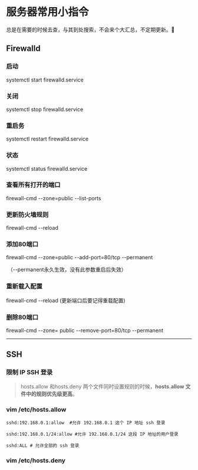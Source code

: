 # 服务器常用小指令

总是在需要的时候去查，与其到处搜索，不会来个大汇总，不定期更新。:rocket:

## Firewalld

### 启动

systemctl start firewalld.service

### 关闭

systemctl stop firewalld.service

### 重启务

systemctl restart firewalld.service

### 状态

systemctl status firewalld.service

### 查看所有打开的端口

firewall-cmd --zone=public --list-ports

### 更新防火墙规则

firewall-cmd --reload

### 添加80端口

firewall-cmd --zone=public --add-port=80/tcp --permanent    

​                  （--permanent永久生效，没有此参数重启后失效）

### 重新载入配置

firewall-cmd --reload (更新端口后要记得重载配置)

### 删除80端口

firewall-cmd --zone= public --remove-port=80/tcp --permanent

---



## SSH

### 限制 IP SSH 登录

> hosts.allow 和hosts.deny 两个文件同时设置规则的时候，**hosts.allow 文件中的规则优先级更高**。

### vim /etc/hosts.allow

```shell
sshd:192.168.0.1:allow  #允许 192.168.0.1 这个 IP 地址 ssh 登录
```

```shell
sshd:192.168.0.1/24:allow #允许 192.168.0.1/24 这段 IP 地址的用户登录
```

```shell
sshd:ALL # 允许全部的 ssh 登录 
```

### vim /etc/hosts.deny

